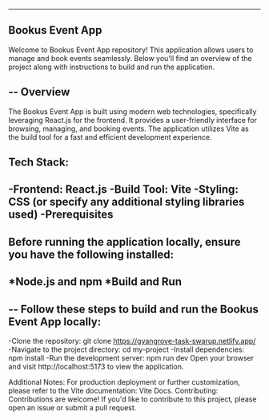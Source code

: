 ------
Bookus Event App
------

Welcome to Bookus Event App repository! This application allows users to manage and book events seamlessly. Below you'll find an overview of the project along with instructions to build and run the application.

--
Overview
--

The Bookus Event App is built using modern web technologies, specifically leveraging React.js for the frontend. It provides a user-friendly interface for browsing, managing, and booking events. The application utilizes Vite as the build tool for a fast and efficient development experience.

Tech Stack:
----------------------------------------------
  -Frontend: React.js
  -Build Tool: Vite
  -Styling: CSS (or specify any additional styling libraries used)
  -Prerequisites
----------------------------------------------

Before running the application locally, ensure you have the following installed:
----------------------------------------------
   *Node.js and npm
   *Build and Run
----------------------------------------------

--
Follow these steps to build and run the Bookus Event App locally:
--
   -Clone the repository:
      git clone https://gyangrove-task-swarup.netlify.app/
   -Navigate to the project directory:
      cd my-project
   -Install dependencies:
     npm install
   -Run the development server:
     npm run dev
  Open your browser and visit http://localhost:5173 to view the application.  
  
Additional Notes:
    For production deployment or further customization, please refer to the Vite documentation: Vite Docs.
Contributing:
    Contributions are welcome! If you'd like to contribute to this project, please open an issue or submit a pull request.
    
